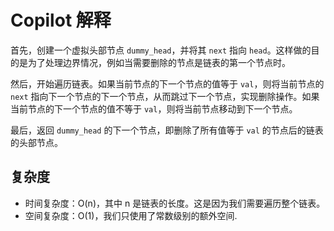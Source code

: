 # Copilot 解释

首先，创建一个虚拟头部节点 `dummy_head`，并将其 `next` 指向 `head`。这样做的目的是为了处理边界情况，例如当需要删除的节点是链表的第一个节点时。

然后，开始遍历链表。如果当前节点的下一个节点的值等于 `val`，则将当前节点的 `next` 指向下一个节点的下一个节点，从而跳过下一个节点，实现删除操作。如果当前节点的下一个节点的值不等于 `val`，则将当前节点移动到下一个节点。

最后，返回 `dummy_head` 的下一个节点，即删除了所有值等于 `val` 的节点后的链表的头部节点。

## 复杂度

- 时间复杂度：O(n)，其中 n 是链表的长度。这是因为我们需要遍历整个链表。
- 空间复杂度：O(1)，我们只使用了常数级别的额外空间.
